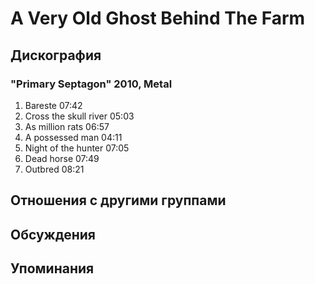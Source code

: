# A Very Old Ghost Behind The Farm



## Дискография

### "Primary Septagon" 2010, Metal

1. Bareste  07:42    
2. Cross the skull river  05:03 
3. As million rats  06:57 
4. A possessed man  04:11    
5. Night of the hunter  07:05 
6. Dead horse  07:49 
7. Outbred  08:21 


## Отношения с другими группами


## Обсуждения


## Упоминания

